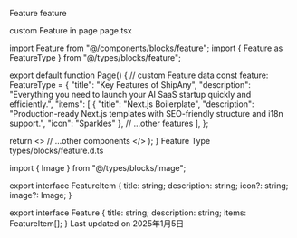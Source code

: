 Feature
feature

custom Feature in page
page.tsx

import Feature from "@/components/blocks/feature";
import { Feature as FeatureType } from "@/types/blocks/feature";
 
export default function Page() {
  // custom Feature data
  const feature: FeatureType = {
    "title": "Key Features of ShipAny",
    "description": "Everything you need to launch your AI SaaS startup quickly and efficiently.",
    "items": [
      {
        "title": "Next.js Boilerplate",
        "description": "Production-ready Next.js templates with SEO-friendly structure and i18n support.",
        "icon": "Sparkles"
      },
      // ...other features
    ],
  };
 
  return <>
      <Feature feature={feature} />
      // ...other components
    </>
  );
}
Feature Type
types/blocks/feature.d.ts

import { Image } from "@/types/blocks/image";
 
export interface FeatureItem {
  title: string;
  description: string;
  icon?: string;
  image?: Image;
}
 
export interface Feature {
  title: string;
  description: string;
  items: FeatureItem[];
}
Last updated on 2025年1月5日